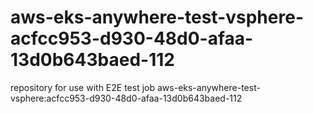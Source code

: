 # aws-eks-anywhere-test-vsphere-acfcc953-d930-48d0-afaa-13d0b643baed-112
repository for use with E2E test job aws-eks-anywhere-test-vsphere:acfcc953-d930-48d0-afaa-13d0b643baed-112

